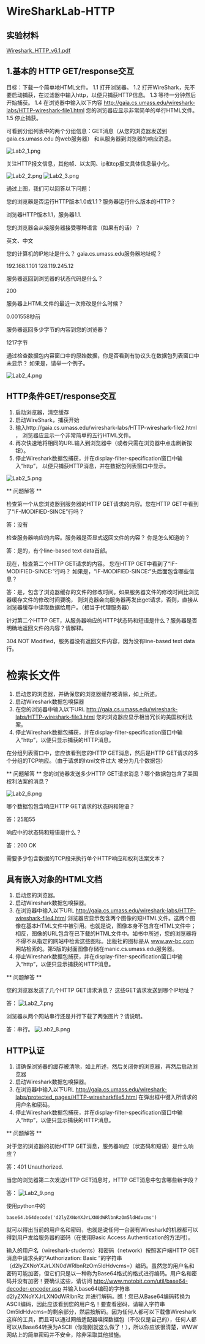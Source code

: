 # WireSharkLab-HTTP

## 实验材料

[Wireshark_HTTP_v6.1.pdf](Wireshark_HTTP_v6.1.pdf)

## 1.基本的 HTTP GET/response交互
   目标：下载一个简单地HTML文件。
1.1 打开浏览器。
1.2 打开WireShark，先不要启动捕获，在过滤器中输入http，以便只捕获HTTP信息。
1.3 等待一分钟然后开始捕获。
1.4 在浏览器中输入以下内容 http://gaia.cs.umass.edu/wireshark-labs/HTTP-wireshark-file1.html 
您的浏览器应显示非常简单的单行HTML文件。
1.5 停止捕获。

  可看到分组列表中的两个分组信息：GET消息（从您的浏览器发送到gaia.cs.umass.edu 的web服务器）
和从服务器到浏览器的响应消息。

![Lab2_1.png](../img/Lab2_1.png)

关注HTTP报文信息，其他帧、以太网、ip和tcp报文具体信息最小化。

![Lab2_2.png](../img/Lab2_2.png)
![Lab2_3.png](../img/Lab2_3.png)

通过上图，我们可以回答以下问题：

您的浏览器是否运行HTTP版本1.0或1.1？服务器运行什么版本的HTTP？

浏览器HTTP版本1.1，服务器1.1.

您的浏览器会从接服务器接受哪种语言（如果有的话）？

英文、中文

您的计算机的IP地址是什么？ gaia.cs.umass.edu服务器地址呢？

192.168.1.101    128.119.245.12

服务器返回到浏览器的状态代码是什么？

200

服务器上HTML文件的最近一次修改是什么时候？

0.001558秒前

服务器返回多少字节的内容到您的浏览器？

1217字节

通过检查数据包内容窗口中的原始数据，你是否看到有协议头在数据包列表窗口中未显示？ 如果是，请举一个例子。

![Lab2_4.png](../img/Lab2_4.png)

## HTTP条件GET/response交互

1. 启动浏览器，清空缓存
2. 启动WireShark，捕获开始
3. 输入http://gaia.cs.umass.edu/wireshark-labs/HTTP-wireshark-file2.html ，
浏览器应显示一个非常简单的五行HTML文件。
4. 再次快速地将相同的URL输入到浏览器中（或者只需在浏览器中点击刷新按钮）。
5. 停止Wireshark数据包捕获，并在display-filter-specification窗口中输入“http”，
以便只捕获HTTP消息，并在数据包列表窗口中显示。

![Lab2_5.png](../img/Lab2_5.png)

** 问题解答 **

检查第一个从您浏览器到服务器的HTTP GET请求的内容。您在HTTP GET中看到了“IF-MODIFIED-SINCE”行吗？

答：没有

检查服务器响应的内容。服务器是否显式返回文件的内容？ 你是怎么知道的？

 答：是的，有个line-based text data首部。

现在，检查第二个HTTP GET请求的内容。 您在HTTP GET中看到了“IF-MODIFIED-SINCE:”行吗？ 如果是，“IF-MODIFIED-SINCE:”头后面包含哪些信息？

答：是，包含了浏览器缓存的文件的修改时间。如果服务器文件的修改时间比浏览器缓存文件的修改时间要晚，
则浏览器会向服务器再发出get请求，否则，直接从浏览器缓存中读取数据给用户。（相当于代理服务器）

针对第二个HTTP GET，从服务器响应的HTTP状态码和短语是什么？服务器是否明确地返回文件的内容？请解释。

304 NOT Modified，服务器没有返回文件内容，因为没有line-based text data行。

# 检索长文件

1. 启动您的浏览器，并确保您的浏览器缓存被清除，如上所述。
2. 启动Wireshark数据包嗅探器
3. 在您的浏览器中输入以下URL http://gaia.cs.umass.edu/wireshark-labs/HTTP-wireshark-file3.html 您的浏览器应显示相当冗长的美国权利法案。
4. 停止Wireshark数据包捕获，并在display-filter-specification窗口中输入“http”，以便只显示捕获的HTTP消息。

在分组列表窗口中，您应该看到您的HTTP GET消息，然后是HTTP GET请求的多个分组的TCP响应。（由于请求的html文件过大
被分为几个数据包）

** 问题解答 **
  您的浏览器发送多少HTTP GET请求消息？哪个数据包包含了美国权利法案的消息？
  
  ![Lab2_6.png](../img/Lab2_6.png)
  
  哪个数据包包含响应HTTP GET请求的状态码和短语？
  
  答：25和55
  
  响应中的状态码和短语是什么？
  
  答：200 OK
  
  需要多少包含数据的TCP段来执行单个HTTP响应和权利法案文本？
  
  ## 具有嵌入对象的HTML文档
  
1. 启动您的浏览器。
2. 启动Wireshark数据包嗅探器。
3. 在浏览器中输入以下URL http://gaia.cs.umass.edu/wireshark-labs/HTTP-wireshark-file4.html 浏览器应显示包含两个图像的短HTML文件。这两个图像在基本HTML文件中被引用。也就是说，图像本身不包含在HTML文件中；相反，图像的URL包含在已下载的HTML文件中。如书中所述，您的浏览器将不得不从指定的网站中检索这些图标。出版社的图标是从 www.aw-bc.com 网站检索的。第5版的封面图像存储在manic.cs.umass.edu服务器。
4. 停止Wireshark数据包捕获，并在display-filter-specification窗口中输入“http”，以便只显示捕获的HTTP消息。

** 问题解答 **

您的浏览器发送了几个HTTP GET请求消息？ 这些GET请求发送到哪个IP地址？

答：  ![Lab2_7.png](../img/Lab2_7.png)

浏览器从两个网站串行还是并行下载了两张图片？请说明。

答：串行。
  ![Lab2_8.png](../img/Lab2_8.png)

## HTTP认证

1. 请确保浏览器的缓存被清除，如上所述，然后关闭你的浏览器，再然后启动浏览器
2. 启动Wireshark数据包嗅探器。
3. 在浏览器中输入以下URL http://gaia.cs.umass.edu/wireshark-labs/protected_pages/HTTP-wiresharkfile5.html 在弹出框中键入所请求的用户名和密码。
4. 停止Wireshark数据包捕获，并在display-filter-specification窗口中输入“http”，以便只显示捕获的HTTP消息。

** 问题解答 **

  对于您的浏览器的初始HTTP GET消息，服务器响应（状态码和短语）是什么响应？

答：401 Unauthorized.

  当您的浏览器第二次发送HTTP GET消息时，HTTP GET消息中包含哪些新字段？

答：  ![Lab2_9.png](../img/Lab2_9.png)

使用python中的

    base64.b64decode('d2lyZXNoYXJrLXN0dWRlbnRzOm5ldHdvcms')
    
就可以得出当前的用户名和密码，也就是说任何一台装有Wireshark的机器都可以得到用户发给服务器的密码（在使用Basic Access Authentication的方法时）。

输入的用户名（wireshark-students）和密码（network）按照客户端HTTP GET消息中请求头的“Authorization: Basic ”的字符串（d2lyZXNoYXJrLXN0dWRlbnRzOm5ldHdvcms=）编码。虽然您的用户名和密码可能加密，但它们只是以一种称为Base64格式的格式进行编码。用户名和密码并没有加密！要确认这些，请访问 http://www.motobit.com/util/base64-decoder-encoder.asp 并输入base64编码的字符串d2lyZXNoYXJrLXN0dWRlbnRz 并进行解码。瞧！您已从Base64编码转换为ASCII编码，因此应该看到您的用户名！要查看密码，请输入字符串Om5ldHdvcms=的剩余部分，然后按解码。因为任何人都可以下载像Wireshark这样的工具，而且可以通过网络适配器嗅探数据包（不仅仅是自己的），任何人都可以从Base64转换为ASCII（你刚刚就这么做了！），所以你应该很清楚，WWW网站上的简单密码并不安全，除非采取其他措施。

